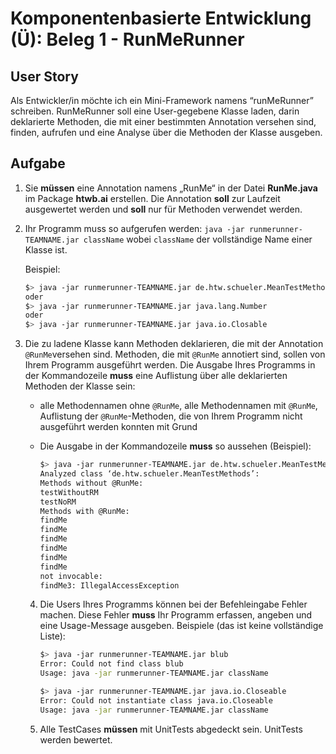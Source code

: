 # Komponentenbasierte Entwicklung (Ü):  Beleg 1 - RunMeRunner

##  User Story

Als Entwickler/in möchte ich ein Mini-Framework namens “runMeRunner” schreiben. RunMeRunner soll eine User-gegebene Klasse laden, darin deklarierte Methoden, die mit einer bestimmten Annotation versehen sind, finden, aufrufen und eine Analyse über die Methoden der Klasse ausgeben.

##  Aufgabe

1. Sie **müssen** eine Annotation namens „RunMe“ in der Datei **RunMe.java** im Package **htwb.ai** erstellen. Die Annotation **soll** zur Laufzeit ausgewertet werden und **soll** nur für Methoden verwendet werden.

2. Ihr Programm muss so aufgerufen werden: `java -jar runmerunner-TEAMNAME.jar className` wobei `className` der vollständige Name einer Klasse ist.

   Beispiel:

   ```bash
   $> java -jar runmerunner-TEAMNAME.jar de.htw.schueler.MeanTestMethods
   oder
   $> java -jar runmerunner-TEAMNAME.jar java.lang.Number
   oder
   $> java -jar runmerunner-TEAMNAME.jar java.io.Closable
   ```

3. Die zu ladene Klasse kann Methoden deklarieren, die mit der Annotation `@RunMe`versehen sind. Methoden, die mit `@RunMe` annotiert sind, sollen von Ihrem Programm ausgeführt werden. Die Ausgabe Ihres Programms in der Kommandozeile **muss** eine Auflistung über alle deklarierten Methoden der Klasse sein:

   - alle Methodennamen ohne `@RunMe`, alle Methodennamen mit `@RunMe`, Auflistung der `@RunMe`-Methoden, die von Ihrem Programm nicht ausgeführt werden konnten mit Grund

   - Die Ausgabe in der Kommandozeile **muss** so aussehen (Beispiel):

     ```bash
     $> java -jar runmerunner-TEAMNAME.jar de.htw.schueler.MeanTestMethods
     Analyzed class ‘de.htw.schueler.MeanTestMethods’:
     Methods without @RunMe:
     testWithoutRM
     testNoRM
     Methods with @RunMe:
     findMe
     findMe
     findMe
     findMe
     findMe
     findMe
     not invocable:
     findMe3: IllegalAccessException
     ```

   4. Die Users Ihres Programms können bei der Befehleingabe Fehler machen. Diese Fehler **muss** Ihr Programm erfassen, angeben und eine Usage-Message ausgeben. Beispiele (das ist keine vollständige Liste):

      ```bash
      $> java -jar runmerunner-TEAMNAME.jar blub
      Error: Could not find class blub
      Usage: java -jar runmerunner-TEAMNAME.jar className
      
      $> java -jar runmerunner-TEAMNAME.jar java.io.Closeable
      Error: Could not instantiate class java.io.Closeable
      Usage: java -jar runmerunner-TEAMNAME.jar className
      ```

   5. Alle TestCases **müssen** mit UnitTests abgedeckt sein. UnitTests werden bewertet.

